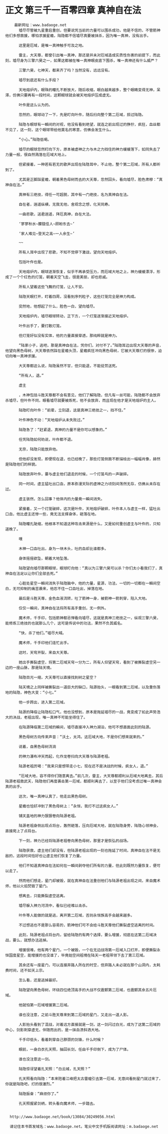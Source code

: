 # 正文 第三千一百零四章 真神自在法
        最新网址：www.badaoge.net
          墟尽尽管被九星重启重创，但要说凭当前的力量可以围杀成功，他是不信的，不管箭神他们多想救援，哪怕求援星蟾，陆隐都不信墟尽真要被抹杀，因为唯一真神，没有出手。
      
          这里是厄域，是唯一真神触手可及之地。
      
          雷主，大天尊，都曾引出唯一真神，那还是并未对厄域造成实质性伤害的前提下，而此刻，墟尽身为三擎六昊之一，如果这都被在唯一真神眼皮底下围杀，唯一真神还有什么威严？
      
          三擎六昊，七神天，都来齐了吗？当然没有，远远没有。
      
          墟尽到底还有什么手段？
      
          天地熔炉内，眼珠的瞳孔不断放大，随后收缩，眼白越来越多，整个眼睛变得无神，呆滞，仿佛只要再有一段时间，这颗眼球就会被天地熔炉压成虚无。
      
          叶仵是这么认为的。
      
          忽然的，眼球动了一下，先是盯向叶仵，随后扫向整个第二厄域，掠过陆隐。
      
          陆隐与眼球有一瞬间的对视，他没有看到绝望，就连之前出现过的狰狞，疯狂，血丝都不见了，这一刻，这个眼球带给他莫名的寒意，仿佛会发生什么。
      
          “小心。”陆隐低喝。
      
          墟尽的眼球忽然盯向下方，原本被虚神之力与木之力挡住的神力缓缓落下，如同失去了力量一般，很自然溅落在厄域大地上。
      
          但紧接着，一种若有若无的歌声出现在陆隐耳中，不止他，整个第二厄域，所有人都听到了。
      
          尤其是正脚踩星蟾，朝着黑色母树而去的大天尊，忽然回头，看向墟尽，脸色肃穆：“真神自在法。”
      
          真神有三绝技，得任一可超脱，其中有一门绝技，名为真神自在法。
      
          自在者，逍遥纵横，无我无他，舍观念之想，化天同寿。
      
          一曲悲歌，送君逍遥，拜厄真神，自在大法。
      
          ‘寥寥秋水~朦胧佳人~顾盼东去~’
      
          ‘家人难见~登天之高~一人余生~’
      
          ~~
      
          所有人耳中出现了悲歌，不知不觉停下激战，望向天地熔炉。
      
          包括叶仵也是。
      
          天地熔炉内，眼球逐渐恢复，似乎不再承受压力，而厄域大地之上，神力缓缓漂浮，形成了一个个红色的灯笼，朝着天空飞去，很是美丽，却也悲戚。
      
          所有人望着这些飞舞的灯笼，让人不安。
      
          陆隐天眼打开，盯着四周，没看到序列粒子，这些灯笼完全是神力构成。
      
          突然地，他想起了什么，脸色一白，望向墟尽。
      
          天地熔炉内，墟尽眼球转动，正下方，一个灯笼逐渐接近天地熔炉。
      
          叶仵出手了，要打散灯笼。
      
          但灯笼好似没有实体，他的力量直接穿透，那纯粹就是神力。
      
          “陆家小子，逃吧，那是真神自在法，凭你们，对付不了。”陆隐耳边出现大天尊的声音，他望向黑色母树，大天尊依然踩在星蟾头顶，星蟾疯狂冲向黑色母树，它被大天尊打的很惨，迫切向唯一真神求援。
      
          大天尊都这么说，陆隐虽然不甘，但只能退，不能徒劳送死。
      
          “所有人，退。”
      
          虚主
      
          ，木神包括斗胜天尊都不会有意见，他们了解陆隐，但凡有一丝可能，陆隐都不会放弃杀墟尽，但叶仵不同，眼看墟尽就要被炼死，他不会放弃，而且现在他才是天地熔炉的主人。
      
          陆隐盯向叶仵：“前辈，立刻退，这是真神三绝技之一，挡不住。”
      
          叶仵神色不动：“天地熔炉从未失败过。”
      
          陆隐急了：“赶紧退，真神的力量不是你可以想象的。”
      
          任凭陆隐如何劝说，叶仵都不退。
      
          无奈，陆隐只能放弃他。
      
          但他却没发现，即便现在退，也已经晚了，那些灯笼侧面不断描绘出一幅幅肖像，赫然是陆隐他们的样貌。
      
          陆隐放弃叶仵，要与虚主他们退走的时候，一个灯笼乓的一声破碎。
      
          同一时间，虚主猛吐出口血，原本弥漫天际的虚神之力顷刻间荡然无存，仿佛从未存在过。
      
          虚主骇然，怎么回事？他体内的力量竟一瞬间消失。
      
          紧接着，又一个灯笼破碎，这次是叶仵，天地熔炉破碎，叶仵本人与虚主一样，猛吐出口血，他比虚主还惨一些，竟无法支撑身体，砸落在地。
      
          陆隐瞳孔陡缩，他根本不知道这种攻击来源是什么，又是如何重创虚主与叶仵的，只知道晚了。
      
          噗
      
          木神一口血吐出，身为一块木头，吐的血却比谁都多。
      
          身体摇摇欲坠，朝着大地坠落。
      
          陆隐望向墟尽那颗眼球，眼球盯向他：“真以为三擎六昊可以杀？你们太小看我们了，真神自在法足以让你们全部去死。”
      
          心脏处星空一瞬间消失于陆隐脑中，他的力量，星源，功法，一切的一切都在一瞬间空白，无可抑制的痛苦袭来，他忍不住一口血吐出，掉落在地。
      
          最后是斗胜天尊，金色血液流转，吐了箭神一身，被箭神一箭刺穿，陷入大地。
      
          仅仅一瞬间，真神自在法将所有高手重创，无一例外。
      
          魔术师，千手印，包括箭神都忌惮看向墟尽，这就是真神三绝技之一，纵观三擎六昊，能修炼三绝技的也就那么几个，这可是传说中的功法，果然不负其威名。
      
          “快，杀了他们。”墟尽大喊。
      
          魔术师，千手印他们连忙出手。
      
          这时，天穹开裂，来自大天尊。
      
          她出手撕裂虚空，将第二厄域天穹一分为二，所有人仰望天穹，看到了被撕裂虚空另一边的一座山脉，那是陆天境。
      
          陆隐目光一缩，大天尊可以直接找到树之星空？
      
          陆天境之上同样被撕裂出一道巨大的缺口，陆源抬头，一眼看到第二厄域，以及重伤落地的陆隐，神色大变：“小七。”
      
          他一步跨出，进入第二厄域。
      
          陆源的降临让陆隐松口气，他也没想到，原本是拖延墟尽的一战，竟变成了如此声势浩大的决战，老祖出现，唯一真神不可能坐得住了。
      
          在陆源降临第二厄域的瞬间，墟尽直接冲入神力湖泊，他可不想直面此刻的陆源。
      
          黑色母树方向传来声音：“沃土，太鸿，这厄域大地，不是你们想来就来的。”
      
          说着，自黑色母树流淌
      
          的神力瀑布冲天而起，化作龙卷扫向大天尊与陆源老祖。
      
          陆源老祖厉喝：“我来只是想带走小七，现在还不是决战的时候，疯女人，退。”
      
          “厄域大地，容不得你们随意离去。”前几次，雷主，大天尊都顺利从厄域大地离去，其后陆源老祖救武天，陆隐他们再度袭击第一厄域，都顺利离去了，以至于他们没考虑过唯一真神会真的出手。
      
          这次，唯一真神认真了，他走出黑色母树。
      
          星蟾也恰好冲到了黑色母树上：“永恒，我打不过这疯女人。”
      
          铺天盖地的神力狠狠卷向陆源老祖。
      
          陆源老祖身侧出现点将台，轰然砸落，压向厄域大地，就在陆隐身旁，陆隐心领神会，直接爬上了点将台。
      
          下一刻，神力已经将陆源老祖卷向黑色母树，那里才是恢弘的战场。
      
          陆隐获救，虚主他们却没有，但陆源老祖出现的一刻也拖延了时间，真神自在法不是无敌的，这段时间恰好也让虚主他们恢复了力量。
      
          他们不知道真神自在法如何在一瞬间剥夺他们所有的力量，但此刻既然力量恢复，便可以走了。
      
          然而他们想走，星门却被毁，就在真神自在法重创他们与陆源老祖出现之间，来自魔术师，他以火焰焚毁了星门。
      
          想离去，只能撕裂虚空逃离。
      
          墟尽躲入神力河流中，看似已经难以击杀。
      
          叶仵等人能做的就是逃，离开第二厄域，否则永恒族高手会越来越多。
      
          不过想逃也不是那么容易的，箭神他们可不会给斗胜天尊他们撕裂虚空逃离的时间。
      
          此刻，陆源老祖点将台内，留给陆隐的有两个选择，要么增援，彻底在这第二厄域决战，要么，就想办法逃掉。
      
          增援很难，他有两个星门，一个被毁，一个在无边战场第一厄域入口打开，即便撕裂永恒国度星空，能增援的也没谁了，毕竟始空间祖境在陆天一老祖带领下去了第三厄域。
      
          其余还有一座星门，可以连接弃路人所在的时空，但弃路人未必就在那个山洞内，太耗费时间，还不如天上宗。
      
          怎么看，还是逃掉最好。
      
          陆隐望向黑色母树，环绕四位绝顶高手的大战不仅震颤第二厄域，也震颤其余五片厄域。
      
          他就怕第一厄域增援第二厄域。
      
          谁也没注意，之前斗胜天尊来到第二厄域的星门，又走出一道人影。
      
          人影抬头看到了混战，对着远方直接就是一剑，这一剑闪过白光，成为了这第二厄域的中心，剑影刺穿虚无，伴随而出的，是一抹血渍斜洒大地。
      
          千手印低头，看着刺穿自己脖颈的剑锋，什么时候？
      
          眼前，一身白衣孔天照，抽回长剑，任由千手印倒下，成为了尸体。
      
          谁也没注意这一剑。
      
          陆隐惊讶望着孔天照：“白云城，孔天照？”
      
          孔天照看向陆隐：“本来陪着江峰把太古雷蝗引去第一厄域，无意间看到星门就过来了，你就是陆隐吧，打的很激烈。”
      
          陆隐振奋：“麻烦你了。”
      
          孔天照握紧剑柄，转头看向魔术师，一步踏去。
      
      
      http://www.badaoge.net/book/13084/30249056.html
      
      请记住本书首发域名：www.badaoge.net。笔尖中文手机版阅读网址：m.badaoge.net